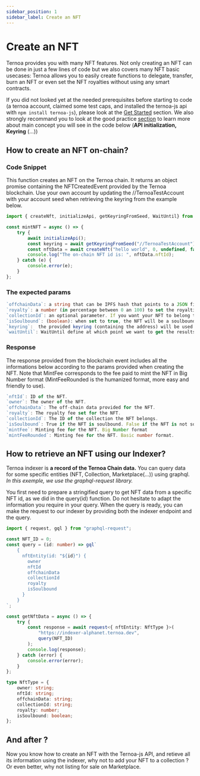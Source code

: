```yaml
---
sidebar_position: 1
sidebar_label: Create an NFT
---
```


# Create an NFT

Ternoa provides you with many NFT features. Not only creating an NFT can be done in just a few lines of code but we also covers many NFT basic usecases: Ternoa allows you to easily create functions to delegate, transfer, burn an NFT or even set the NFT royalties without using any smart contracts.

If you did not looked yet at the needed prerequisites before starting to code (a ternoa account, claimed some test caps, and installed the ternoa-js api with `npm install ternoa-js`), please look at the [Get Started]("") section. We also strongly recommand you to look at the good practice [section]("") to learn more about main concept you will see in the code below (**API initialization, Keyring** (...))

## How to create an NFT on-chain? 

### Code Snippet
This function creates an NFT on the Ternoa chain. It returns an object promise containing the NFTCreatedEvent provided by the Ternoa blockchain.
Use your own account by updating the //TernoaTestAccount with your account seed when retrieving the keyring from the example below.

```typescript showLineNumbers
import { createNft, initializeApi, getKeyringFromSeed, WaitUntil} from "ternoa-js";

const mintNFT = async () => {
	try {
		await initializeApi();
		const keyring = await getKeyringFromSeed("//TernoaTestAccount");
		const nftData = await createNft("hello world", 0, undefined, false, keyring, WaitUntil.BlockInclusion);
		console.log("The on-chain NFT id is: ", nftData.nftId);
	} catch (e) {
		console.error(e);
	}
};
```

### The expected params
```typescript
`offchainData`: a string that can be IPFS hash that points to a JSON file, a plain text, a small JSON string, or a link to either a static or a dynamic file.
`royalty`: a number (in percentage between 0 an 100) to set the royalties taken by the owner for each NFT sale.
`collectionId`: an optional parameter. If you want your NFT to belong to a collection, add the collection id here otherwise keep it undefined.
`isSoulbound`: (boolean): when set to true, the NFT will be a soulbound NFT. Default is false.
`keyring`:  the provided keyring (containing the address) will be used to sign the transactio and pay the execution fee.
`waitUntil`: WaitUntil define at which point we want to get the results of the transaction execution: BlockInclusion or BlockFinalization.
```
### Response
The response provided from the blockchain event includes all the informations below according to the params provided when creating the NFT. Note that MintFee corresponds to the fee paid to mint the NFT in Big Number format (MintFeeRounded is the humanized format, more easy and friendly to use).

```typescript
`nftId`: ID of the NFT.
`owner`: The owner of the NFT.
`offchainData`: The off-chain data provided for the NFT.
`royalty`: The royalty fee set for the NFT.
`collectionId`: The ID of the collection the NFT belongs.
`isSoulbound`: True if the NFT is soulbound. False if the NFT is not soulbound.
`mintFee`: Minting fee for the NFT. Big Number format
`mintFeeRounded`: Minting fee for the NFT. Basic number format.
```

## How to retrieve an NFT using our Indexer? 

Ternoa indexer is **a record of the Ternoa Chain data.**
You can query data for some specific entities (NFT, Collection, Marketplace(...)) using graphql.
*In this exemple, we use the graphql-request library.*

You first need to prepare a stringified query to get NFT data from a specific NFT id, as we did in the query(id) function. 
Do not hesitate to adapt the information you require in your query. When the query is ready, you can make the request to our indexer by providing both the indexer endpoint and the query.


```typescript showLineNumbers
import { request, gql } from "graphql-request";

const NFT_ID = 0;
const query = (id: number) => gql`
    {
      nftEntity(id: "${id}") {
        owner
        nftId
        offchainData
        collectionId
        royalty
        isSoulbound
      }
    }
`;

const getNftData = async () => {
	try {
		const response = await request<{ nftEntity: NftType }>(
			"https://indexer-alphanet.ternoa.dev",
			query(NFT_ID)
		);
		console.log(response);
	} catch (error) {
		console.error(error);
	}
};

type NftType = {
	owner: string;
	nftId: string;
	offchainData: string;
	collectionId: string;
	royalty: number;
	isSoulbound: boolean;
};
```

## And after ?

Now you know how to create an NFT with the Ternoa-js API, and retieve all its information using the indexer, why not to add your NFT to a collection ? Or even better, why not listing for sale on Marketplace.
